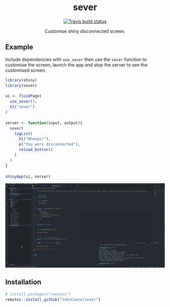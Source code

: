 <div align="center">

# sever

<!-- badges: start -->
[![Travis build status](https://travis-ci.org/JohnCoene/sever.svg?branch=master)](https://travis-ci.org/JohnCoene/sever)
<!-- badges: end -->

Customise shiny disconnected screen.

</div>

## Example

Include dependencies with `use_sever` then use the `sever` function to customise the screen, launch the app and stop the server to see the customised screen.

``` r
library(shiny)
library(sever)

ui <- fluidPage(
  use_sever(),
  h1("sever")
)

server <- function(input, output){
  sever(
    tagList(
      h1("Whoops!"),
      p("You were disconnected"),
      reload_button()
    )
  )
}

shinyApp(ui, server)
```

![](./man/figures/sever2.gif)

## Installation

``` r
# install.packages("remotes")
remotes::install_github("JohnCoene/sever")
```
